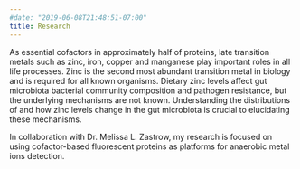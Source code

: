 ```yaml
---
#date: "2019-06-08T21:48:51-07:00"
title: Research
---
```


As essential cofactors in approximately half of proteins, late transition metals such as zinc, iron, copper and manganese play important roles in all life processes. Zinc is the second most abundant transition metal in biology and is required for all known organisms. Dietary zinc levels affect gut microbiota bacterial community composition and pathogen resistance, but the underlying mechanisms are not known. Understanding the distributions of and how zinc levels change in the gut microbiota is crucial to elucidating these mechanisms. 

In collaboration with Dr. Melissa L. Zastrow, my research is focused on using cofactor-based fluorescent proteins as platforms for anaerobic metal ions detection. 